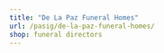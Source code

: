 ```yaml
---
title: "De La Paz Funeral Homes"
url: /pasig/de-la-paz-funeral-homes/
shop: funeral directors
---
```

